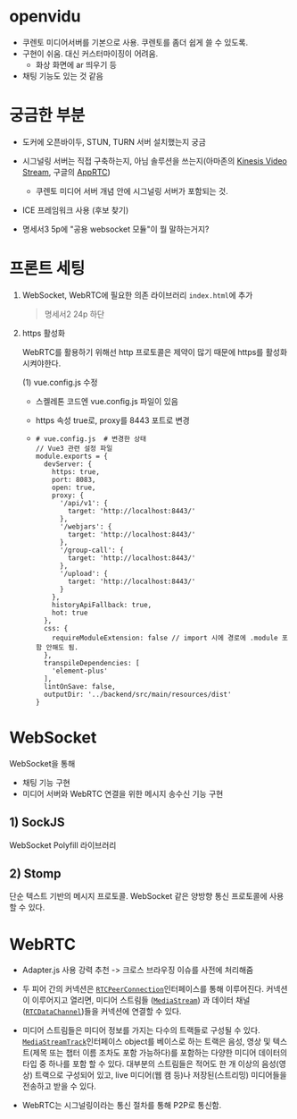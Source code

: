 # openvidu

- 쿠렌토 미디어서버를 기본으로 사용. 쿠렌토를 좀더 쉽게 쓸 수 있도록.
- 구현이 쉬움. 대신 커스터마이징이 어려움.
  - 화상 화면에 ar 띄우기 등
- 채팅 기능도 있는 것 같음



# 궁금한 부분

- 도커에 오픈바이두, STUN, TURN 서버 설치했는지 궁금
- 시그널링 서버는 직접 구축하는지, 아님 솔루션을 쓰는지(아마존의 [Kinesis Video Stream](https://github.com/awslabs/amazon-kinesis-video-streams-webrtc-sdk-js), 구글의 [AppRTC](https://github.com/webrtc/apprtc))
  - 쿠렌토 미디어 서버 개념 안에 시그널링 서버가 포함되는 것.
- ICE 프레임워크 사용 (후보 찾기)

- 명세서3 5p에 "공용 websocket 모듈"이 뭘 말하는거지?



# 프론트 세팅

1. WebSocket, WebRTC에 필요한 의존 라이브러리 `index.html`에 추가

   >  명세서2 24p 하단

2. https 활성화

   WebRTC를 활용하기 위해선 http 프로토콜은 제약이 많기 때문에 https를 활성화 시켜야한다.

   (1) vue.config.js 수정

   - 스켈레톤 코드엔 vue.config.js 파일이 있음

   - https 속성 true로, proxy를 8443 포트로 변경

   - ```
     # vue.config.js  # 변경한 상태
     // Vue3 관련 설정 파일
     module.exports = {
       devServer: {
         https: true,
         port: 8083,
         open: true,
         proxy: {
           '/api/v1': {
             target: 'http://localhost:8443/'
           },
           '/webjars': {
             target: 'http://localhost:8443/'
           },
           '/group-call': {
             target: 'http://localhost:8443/'
           },
           '/upload': {
             target: 'http://localhost:8443/'
           }
         },
         historyApiFallback: true,
         hot: true
       },
       css: {
         requireModuleExtension: false // import 시에 경로에 .module 포함 안해도 됨.
       },
       transpileDependencies: [
         'element-plus'
       ],
       lintOnSave: false,
       outputDir: '../backend/src/main/resources/dist'
     }
     ```



# WebSocket

WebSocket을 통해 

- 채팅 기능 구현
- 미디어 서버와 WebRTC 연결을 위한 메시지 송수신 기능 구현

## 1) SockJS

WebSocket Polyfill 라이브러리

## 2) Stomp

단순 텍스트 기반의 메시지 프로토콜. WebSocket 같은 양방향 통신 프로토콜에 사용할 수 있다.



# WebRTC

- Adapter.js 사용 강력 추천 -> 크로스 브라우징 이슈를 사전에 처리해줌



- 두 피어 간의 커넥션은 [`RTCPeerConnection`](https://developer.mozilla.org/en-US/docs/Web/API/RTCPeerConnection)인터페이스를 통해 이루어진다. 커넥션이 이루어지고 열리면, 미디어 스트림들 ([`MediaStream`](https://www.gitbook.com/book/gustnxodjs/webrtc-mdn-kor/edit#)) 과 데이터 채널([`RTCDataChannel`](https://www.gitbook.com/book/gustnxodjs/webrtc-mdn-kor/edit#))들을 커넥션에 연결할 수 있다.
- 미디어 스트림들은 미디어 정보를 가지는 다수의 트랙들로 구성될 수 있다. [`MediaStreamTrack`](https://developer.mozilla.org/en-US/docs/Web/API/MediaStreamTrack)인터페이스 object를 베이스로 하는 트랙은 음성, 영상 및 텍스트(제목 또는 챕터 이름 조차도 포함 가능하다)를 포함하는 다양한 미디어 데이터의 타입 중 하나를 포함 할 수 있다. 대부분의 스트림들은 적어도 한 개 이상의 음성(영상) 트랙으로 구성되어 있고, live 미디어(웹 캠 등)나 저장된(스트리밍) 미디어들을 전송하고 받을 수 있다.



- WebRTC는 시그널링이라는 통신 절차를 통해 P2P로 통신함.